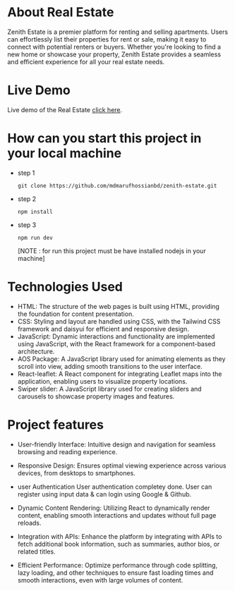 # About Real Estate
Zenith Estate is a premier platform for renting and selling apartments. Users can effortlessly list their properties for rent or sale, making it easy to connect with potential renters or buyers. Whether you're looking to find a new home or showcase your property, Zenith Estate provides a seamless and efficient experience for all your real estate needs.
# Live Demo
Live demo of the Real Estate [click here](https://zenith-estate-19bb2.web.app/).

# How can you start this project in your local machine

- step 1
  ```
  git clone https://github.com/mdmarufhossianbd/zenith-estate.git
  ```
- step 2
  ```
  npm install
  ```
- step 3
  ```
  npm run dev
  ```

  [NOTE : for run this project must be have installed nodejs in your machine]

# Technologies Used
- HTML: The structure of the web pages is built using HTML, providing the foundation for content presentation.
- CSS: Styling and layout are handled using CSS, with the Tailwind CSS framework and daisyui for efficient and responsive design.
- JavaScript: Dynamic interactions and functionality are implemented using JavaScript, with the React framework for a component-based architecture.
- AOS Package: A JavaScript library used for animating elements as they scroll into view, adding smooth transitions to the user interface.
- React-leaflet: A React component for integrating Leaflet maps into the application, enabling users to visualize property locations.
- Swiper slider: A JavaScript library used for creating sliders and carousels to showcase property images and features.

# Project features

- User-friendly Interface:
Intuitive design and navigation for seamless browsing and reading experience.

- Responsive Design:
Ensures optimal viewing experience across various devices, from desktops to smartphones.

- user Authentication
User authentication completey done. User can register using input data & can login using Google & Github.

- Dynamic Content Rendering:
Utilizing React to dynamically render content, enabling smooth interactions and updates without full page reloads.

- Integration with APIs:
Enhance the platform by integrating with APIs to fetch additional book information, such as summaries, author bios, or related titles.

- Efficient Performance:
Optimize performance through code splitting, lazy loading, and other techniques to ensure fast loading times and smooth interactions, even with large volumes of content.

